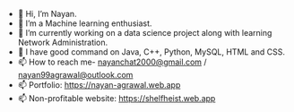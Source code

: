 - 👋 Hi, I’m Nayan.
- 👀 I’m a Machine learning enthusiast.
- 🌱 I’m currently working on a data science project along with learning Network Administration.
- 🌱 I have good command on Java, C++, Python, MySQL, HTML and CSS.
- 📫 How to reach me- nayanchat2000@gmail.com / nayan99agrawal@outlook.com
- 📫 Portfolio: https://nayan-agrawal.web.app
- 📫 Non-profitable website: https://shelfheist.web.app
<!---
brnfcknayxn/brnfcknayxn is a ✨ special ✨ repository because its `README.md` (this file) appears on your GitHub profile.
You can click the Preview link to take a look at your changes.
--->
